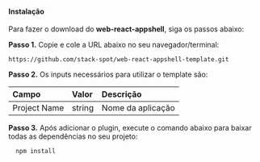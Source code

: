 #### Instalação

Para fazer o download do **web-react-appshell**, siga os passos abaixo:

**Passo 1.** Copie e cole a URL abaixo no seu navegador/terminal:

```
https://github.com/stack-spot/web-react-appshell-template.git
```

**Passo 2.** Os inputs necessários para utilizar o template são:

| **Campo**    | **Valor** | **Descrição**     |
| :----------- | :-------- | :---------------- |
| Project Name | string    | Nome da aplicação |

**Passo 3.** Após adicionar o plugin, execute o comando abaixo para baixar todas as dependências no seu projeto:

```
  npm install
```

